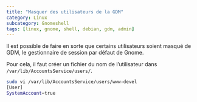 ```yaml
---
title: "Masquer des utilisateurs de la GDM"
category: Linux
subcategory: Gnomeshell
tags: [linux, gnome, shell, debian, gdm, admin]
---
```


Il est possible de faire en sorte que certains utilisateurs soient masqué de GDM, le gestionnaire de session par défaut de Gnome.

<!-- more -->

Pour cela, il faut créer un fichier du nom de l’utilisateur dans `/var/lib/AccountsService/users/`.

```bash
sudo vi /var/lib/AccountsService/users/www-devel
[User]
SystemAccount=true
```

